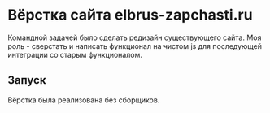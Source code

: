 # Вёрстка сайта elbrus-zapchasti.ru

Командной задачей было сделать редизайн существующего сайта. Моя роль - сверстать и написать функционал на чистом js для последующей интеграции со старым функционалом.

## Запуск

Вёрстка была реализована без сборщиков.